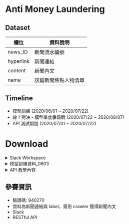 # Anti Money Laundering

## Dataset
|欄位       |資料說明             |
|-----------|---------------------|
|news_ID    |新聞流水編號         |
|hyperlink  |新聞連結             |
|content    |新聞內文             |
|name       |該篇新聞焦點人物清單 |

## Timeline

- 模型訓練 (2020/06/01 ~ 2020/07/22)
- 線上對決 - 模型準度爭霸戰 (2020/07/22 ~ 2020/08/07)
- API 測試期間 (2020/07/01 ~ 2020/07/22)

# Download
<details>
    <summary>Slack Workspace</summary>
    <br/>
    &nbsp;&nbsp;&nbsp;&nbsp;<span><a href="https://esunaiopencompetition.slack.com/join/shared_invite/zt-ed3evsfq-o3IUFB80duxGjshACB~t_A#/">Link</a></span>
</details>
<details>
    <summary>模型訓練資料_0603</summary>
    &nbsp;&nbsp;&nbsp;&nbsp;<span><a href="">資料集說明</a></span>
    <br/>
    &nbsp;&nbsp;&nbsp;&nbsp;<span><a href="https://hackmd.io/@nqf_7suCTA2B-tYY2TvmYw/r11xDuMoL">tbrain_train_final_0603.csv</a></span>
</details>
<details>
    <summary>API 教學內容</summary>
    &nbsp;&nbsp;&nbsp;&nbsp;<span><a href="https://hackmd.io/@UcQg6jwlT_WL_ZNkPZMm6Q/BJfELe_c8">API 開發說明文件</a></span>
    <br/>
    &nbsp;&nbsp;&nbsp;&nbsp;<span><a href="https://hackmd.io/@nqf_7suCTA2B-tYY2TvmYw/r11xDuMoL">API 規格說明文件</a></span>
</details>

## 參賽資訊
- 驗證碼: 940270
- 資料為新聞連結與 label，需用 crawler 獲得新聞內文
- Slack
- RESTful API
